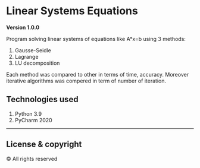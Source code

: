 # Linear Systems Equations

**Version 1.0.0**

Program solving linear systems of equations like A*x=b using 3 methods:
1. Gausse-Seidle
2. Lagrange
3. LU decomposition

Each method was compared to other in terms of time, accuracy. 
Moreover iterative algorithms was compered in term of number of iteration.

## Technologies used
1. Python 3.9
2. PyCharm 2020

---
## License & copyright
© All rights reserved
